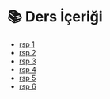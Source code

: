 # 📚 Ders İçeriği

<!--YPackage.YGitbookIntegration-tarafından-otomatik-oluşturulmuştur-->

- [rsp 1](rsp%201.pdf)
- [rsp 2](rsp%202.pdf)
- [rsp 3](rsp%203.pdf)
- [rsp 4](rsp%204.pdf)
- [rsp 5](rsp%205.pdf)
- [rsp 6](rsp%206.pdf)

<!--YPackage.YGitbookIntegration-tarafından-otomatik-oluşturulmuştur-->
